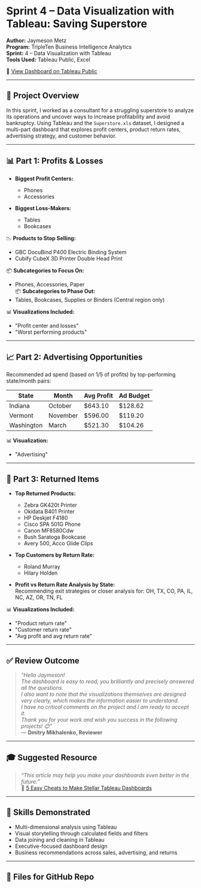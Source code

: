 # Sprint 4 – Data Visualization with Tableau: Saving Superstore

**Author:** Jaymeson Metz  
**Program:** TripleTen Business Intelligence Analytics  
**Sprint:** 4 – Data Visualization with Tableau  
**Tools Used:** Tableau Public, Excel  

🔗 [View Dashboard on Tableau Public](https://public.tableau.com/app/profile/jaymeson.metz/viz/METZ_SPRINT_4_PROJECT/Profitcenterandlosses)

---

## 🧠 Project Overview

In this sprint, I worked as a consultant for a struggling superstore to analyze its operations and uncover ways to increase profitability and avoid bankruptcy. Using Tableau and the `Superstore.xls` dataset, I designed a multi-part dashboard that explores profit centers, product return rates, advertising strategy, and customer behavior.

---

## 📊 Part 1: Profits & Losses

- **Biggest Profit Centers:**  
  - Phones  
  - Accessories  

- **Biggest Loss-Makers:**  
  - Tables  
  - Bookcases  

📉 **Products to Stop Selling:**  
  - GBC DocuBind P400 Electric Binding System  
  - Cubify CubeX 3D Printer Double Head Print  

📦 **Subcategories to Focus On:**  
  - Phones, Accessories, Paper  
📦 **Subcategories to Phase Out:**  
  - Tables, Bookcases, Supplies or Binders (Central region only)

📊 **Visualizations Included:**  
  - "Profit center and losses"  
  - "Worst performing products"  

---

## 📈 Part 2: Advertising Opportunities

Recommended ad spend (based on 1/5 of profits) by top-performing state/month pairs:

| State      | Month     | Avg Profit | Ad Budget |
|------------|-----------|------------|-----------|
| Indiana    | October   | $643.10    | $128.62   |
| Vermont    | November  | $596.00    | $119.20   |
| Washington | March     | $521.30    | $104.26   |

📊 **Visualization:**  
- "Advertising"

---

## 🔄 Part 3: Returned Items

- **Top Returned Products:**  
  - Zebra GK420t Printer  
  - Okidata B401 Printer  
  - HP Deskjet F4180  
  - Cisco SPA 501G Phone  
  - Canon MF8580Cdw  
  - Bush Saratoga Bookcase  
  - Avery 500, Acco Glide Clips  

- **Top Customers by Return Rate:**  
  - Roland Murray  
  - Hilary Holden  

- **Profit vs Return Rate Analysis by State:**  
  Recommending exit strategies or closer analysis for: OH, TX, CO, PA, IL, NC, AZ, OR, TN, FL

📊 **Visualizations Included:**  
  - "Product return rate"  
  - "Customer return rate"  
  - "Avg profit and avg return rate"

---

## ✅ Review Outcome

> _"Hello Jaymeson!  
> The dashboard is easy to read, you brilliantly and precisely answered all the questions.  
> I also want to note that the visualizations themselves are designed very clearly, which makes the information easier to understand.  
> I have no critical comments on the project and I am ready to accept it.  
> Thank you for your work and wish you success in the following projects! 😊"_  
> — **Dmitry Mikhalenko, Reviewer**

---

## 🎓 Suggested Resource

> _“This article may help you make your dashboards even better in the future:”_  
> 🔗 [5 Easy Cheats to Make Stellar Tableau Dashboards](https://www.tableaufit.com/5-easy-cheats-to-make-stellar-tableau-dashboards/)

---

## 🚀 Skills Demonstrated

- Multi-dimensional analysis using Tableau  
- Visual storytelling through calculated fields and filters  
- Data joining and cleaning in Tableau  
- Executive-focused dashboard design  
- Business recommendations across sales, advertising, and returns

---

## 📁 Files for GitHub Repo
